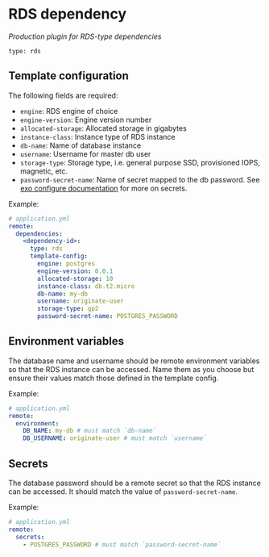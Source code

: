 # RDS dependency

_Production plugin for RDS-type dependencies_

`type: rds`

## Template configuration
The following fields are required:
- `engine`: RDS engine of choice
- `engine-version`: Engine version number
- `allocated-storage`: Allocated storage in gigabytes
- `instance-class`: Instance type of RDS instance
- `db-name`: Name of database instance
- `username`: Username for master db user
- `storage-type`: Storage type, i.e. general purpose SSD, provisioned IOPS, magnetic, etc.
- `password-secret-name`: Name of secret mapped to the db password. See [exo configure documentation](https://github.com/Originate/exosphere/blob/master/documentation/commands/configure.md) for more on secrets.

Example:
```yml
# application.yml
remote:
  dependencies:
    <dependency-id>:
      type: rds
      template-config:
        engine: postgres
        engine-version: 0.0.1
        allocated-storage: 10
        instance-class: db.t2.micro
        db-name: my-db
        username: originate-user
        storage-type: gp2
        password-secret-name: POSTGRES_PASSWORD
```

## Environment variables
The database name and username should be remote environment variables so that the RDS instance can be accessed. Name them as you choose but ensure their values match those defined in the template config.

Example:
```yml
# application.yml
remote:
  environment:
    DB_NAME: my-db # must match `db-name`
    DB_USERNAME: originate-user # must match `username`
```

## Secrets
The database password should be a remote secret so that the RDS instance can be accessed. It should match the value of `password-secret-name`.

Example:
```yml
# application.yml
remote:
  secrets:
    - POSTGRES_PASSWORD # must match `password-secret-name`
```

